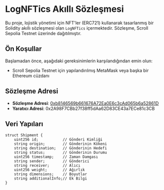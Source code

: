 
# LogNFTics Akıllı Sözleşmesi

Bu proje, lojistik yönetimi için NFT'ler (ERC721) kullanarak tasarlanmış bir Solidity akıllı sözleşmesi olan `LogNFTics` içermektedir. Sözleşme, Scroll Sepolia Testnet üzerinde dağıtılmıştır.

## Ön Koşullar

Başlamadan önce, aşağıdaki gereksinimlerin karşılandığından emin olun:

- Scroll Sepolia Testnet için yapılandırılmış MetaMask veya başka bir Ethereum cüzdanı

## Sözleşme Adresi

- **Sözleşme Adresi**: [0xb8146569b661676A72Ea0E6c3cAd065b6a52861D](https://sepolia.scrollscan.com/address/0xb8146569b661676a72ea0e6c3cad065b6a52861d)
- **Yaratıcı Adresi**: 0x2A98F7CBb27f38ff5dAa62D83CE43a7ECe81c3CB

## Veri Yapıları

```solidity
struct Shipment {
    uint256 id;           // Gönderi Kimliği
    string origin;        // Gönderinin Kökeni
    string destination;   // Gönderinin Hedefi
    string status;        // Gönderinin Durumu
    uint256 timestamp;    // Zaman Damgası
    string sender;        // Gönderici
    string receiver;      // Alıcı
    uint256 weight;       // Ağırlık
    string dimensions;    // Boyutlar
    string additionalInfo;// Ek Bilgi
}







